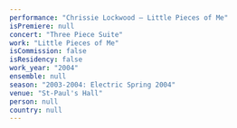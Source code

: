```yaml
---
performance: "Chrissie Lockwood – Little Pieces of Me"
isPremiere: null
concert: "Three Piece Suite"
work: "Little Pieces of Me"
isCommission: false
isResidency: false
work_year: "2004"
ensemble: null
season: "2003-2004: Electric Spring 2004"
venue: "St-Paul's Hall"
person: null
country: null
---
```


